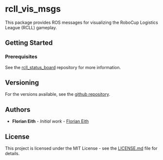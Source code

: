 # rcll_vis_msgs

This package provides ROS messages for visualizing the RoboCup Logistics League (RCLL) gameplay.

## Getting Started

### Prerequisites

See the [rcll_status_board](https://github.com/ethflo/rcll_status_board) repository for more information.

## Versioning

For the versions available, see the [github repository](https://github.com/ethflo/rcll_vis_msgs).

## Authors

* **Florian Eith** - *Initial work* - [Florian Eith](https://github.com/ethflo)

## License

This project is licensed under the MIT License - see the [LICENSE.md](LICENSE.md) file for details.


